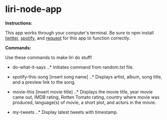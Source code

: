 # liri-node-app

__Instructions:__ 

This app works through your computer's terminal. Be sure to npm install [twitter](https://www.npmjs.com/package/twitter), [spotify](https://www.npmjs.com/package/node-spotify-api), and [request](https://www.npmjs.com/package/request) for this app to function correctly.

__Commands:__

Use these commands to make liri do stuff!

* do-what-it-says
..* Initiates command from random.txt file.

* spotify-this-song [insert song name]
..* Displays artist, album, song title, and a preview link to the song.

* movie-this [insert movie title] 
..* Displays the movie title, year movie came out, IMDB rating, Rotten Tomato rating, country where movie was produced, language(s) of movie, a short plot, and actors in the movie.

* my-tweets
..* Display latest tweets with timestamp.
